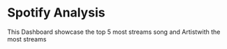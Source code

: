 # Spotify Analysis
 This Dashboard showcase the top 5 most streams song and Artistwith the most streams
